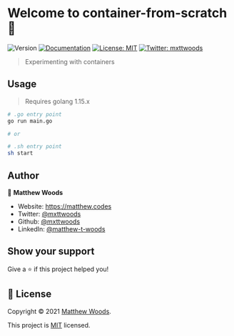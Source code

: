 # Welcome to container-from-scratch 👋

![Version](https://img.shields.io/badge/version-0.0.0--1-blue.svg?cacheSeconds=2592000)
[![Documentation](https://img.shields.io/badge/documentation-yes-brightgreen.svg)](https://github.com/mxttwoods/container-from-scratch#readme)
[![License: MIT](https://img.shields.io/badge/License-MIT-yellow.svg)](LICENSE)
[![Twitter: mxttwoods](https://img.shields.io/twitter/follow/mxttwoods.svg?style=social)](https://twitter.com/mxttwoods)

> Experimenting with containers

## Usage

> Requires golang 1.15.x

```bash
# .go entry point
go run main.go

# or

# .sh entry point
sh start
```

## Author

👤 **Matthew Woods**

- Website: https://matthew.codes
- Twitter: [@mxttwoods](https://twitter.com/mxttwoods)
- Github: [@mxttwoods](https://github.com/mxttwoods)
- LinkedIn: [@matthew-t-woods](https://linkedin.com/in/matthew-t-woods)

## Show your support

Give a ⭐️ if this project helped you!

## 📝 License

Copyright © 2021 [Matthew Woods](https://github.com/mxttwoods).

This project is [MIT](LICENSE) licensed.
